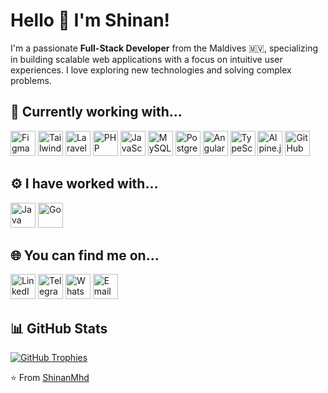 # Hello 👋 I'm Shinan!

I'm a passionate **Full-Stack Developer** from the Maldives 🇲🇻, specializing in building scalable web applications with a focus on intuitive user experiences. I love exploring new technologies and solving complex problems.

## 🚀 Currently working with...

<div>
<img src="https://cdn.jsdelivr.net/gh/devicons/devicon/icons/figma/figma-original.svg" alt="Figma" width="40" height="40"/>
<img src="https://cdn.jsdelivr.net/gh/devicons/devicon/icons/tailwindcss/tailwindcss-original.svg" alt="Tailwind" width="40" height="40"/>
<img src="https://cdn.jsdelivr.net/gh/devicons/devicon/icons/laravel/laravel-original.svg" alt="Laravel" width="40" height="40"/>
<img src="https://cdn.jsdelivr.net/gh/devicons/devicon/icons/php/php-original.svg" alt="PHP" width="40" height="40"/>
<img src="https://cdn.jsdelivr.net/gh/devicons/devicon/icons/javascript/javascript-original.svg" alt="JavaScript" width="40" height="40"/>
<img src="https://cdn.jsdelivr.net/gh/devicons/devicon/icons/mysql/mysql-original.svg" alt="MySQL" width="40" height="40"/>
<img src="https://cdn.jsdelivr.net/gh/devicons/devicon/icons/postgresql/postgresql-original.svg" alt="PostgreSQL" width="40" height="40"/>
<img src="https://cdn.jsdelivr.net/gh/devicons/devicon/icons/angular/angular-original.svg" alt="Angular" width="40" height="40"/>
<img src="https://cdn.jsdelivr.net/gh/devicons/devicon/icons/typescript/typescript-original.svg" alt="TypeScript" width="40" height="40"/>
<img src="https://cdn.jsdelivr.net/gh/devicons/devicon/icons/alpinejs/alpinejs-original.svg" alt="Alpine.js" width="40" height="40"/>
<img src="https://cdn.jsdelivr.net/gh/devicons/devicon/icons/github/github-original.svg" alt="GitHub" width="40" height="40"/>
</div>

## ⚙️ I have worked with...

<div>
<img src="https://cdn.jsdelivr.net/gh/devicons/devicon/icons/java/java-original.svg" alt="Java" width="40" height="40"/>
<img src="https://cdn.jsdelivr.net/gh/devicons/devicon/icons/go/go-original.svg" alt="Go" width="40" height="40"/>
</div>

## 🌐 You can find me on...

<div>
<a href="https://www.linkedin.com/in/shinan-m/" target="_blank"><img src="https://cdn.jsdelivr.net/gh/devicons/devicon/icons/linkedin/linkedin-original.svg" alt="LinkedIn" width="40" height="40"/></a>
<a href="https://t.me/shiinan" target="_blank"><img src="https://cdn.jsdelivr.net/npm/simple-icons@3.13.0/icons/telegram.svg" alt="Telegram" width="40" height="40"/></a>
<a href="https://wa.me/9968028" target="_blank"><img src="https://cdn.jsdelivr.net/npm/simple-icons@3.13.0/icons/whatsapp.svg" alt="WhatsApp" width="40" height="40"/></a>
<a href="mailto:shinaan.mv@gmail.com"><img src="https://cdn.jsdelivr.net/npm/simple-icons@3.13.0/icons/gmail.svg" alt="Email" width="40" height="40"/></a>
</div>

## 📊 GitHub Stats

[![GitHub Trophies](https://github-profile-trophy.vercel.app/?username=shinanmhd&theme=dark)](https://github.com/ryo-ma/github-profile-trophy)

⭐️ From [ShinanMhd](https://github.com/shinanmhd)